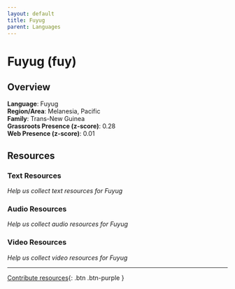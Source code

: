 ```yaml
---
layout: default
title: Fuyug
parent: Languages
---
```


# Fuyug (fuy)

## Overview

**Language**: Fuyug  
**Region/Area**: Melanesia, Pacific  
**Family**: Trans-New Guinea  
**Grassroots Presence (z-score)**: 0.28  
**Web Presence (z-score)**: 0.01  

## Resources

### Text Resources
*Help us collect text resources for Fuyug*

### Audio Resources
*Help us collect audio resources for Fuyug*

### Video Resources
*Help us collect video resources for Fuyug*

---

[Contribute resources](https://forms.office.com/e/1SfLJx3u1r){: .btn .btn-purple }
